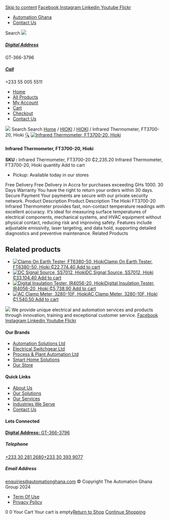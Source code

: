 [Skip to content](https://store.automationghana.com/product/infrared-thermometer-ft3700-20-hioki/#content)
[ Facebook ](https://www.facebook.com/automationgh/) [ Instagram ](https://www.instagram.com/automationgh/) [ Linkedin ](https://www.linkedin.com/company/the-automation-ghana-limited/) [ Youtube ](https://www.youtube.com/channel/UCurrRDUSm5oIW39VXjn1u0w) [ Flickr ](https://www.flickr.com/photos/181794037@N07/)
  * [ Automation Ghana ](https://automationghana.com)
  * [ Contact Us ](https://store.automationghana.com/contact/)


Search
[ ![](https://store.automationghana.com/wp-content/uploads/2024/04/Website-TAGG-Logo-BLUE.png) ](https://store.automationghana.com/)
[ ](https://maps.app.goo.gl/m4xeaagWCNbLk4jM6)
#####  [ Digital Address ](https://maps.app.goo.gl/m4xeaagWCNbLk4jM6)
GT-366-3796 
[ ](tel:+233550055511)
#####  [ Call ](tel:+233550055511)
+233 55 005 5511 
  * [Home](https://store.automationghana.com/)
  * [All Products](https://store.automationghana.com/shop/)
  * [My Account](https://store.automationghana.com/my-account/)
  * [Cart](https://store.automationghana.com/cart/)
  * [Checkout](https://store.automationghana.com/checkout/)
  * [Contact Us](https://store.automationghana.com/contact/)


[![](https://store.automationghana.com/wp-content/uploads/2024/04/AutomationGhana_logo_white.png)](https://store.automationghana.com)
Search
Search
[Home](https://store.automationghana.com) / [HIOKI](https://store.automationghana.com/product-category/hioki/) / [HIOKI](https://store.automationghana.com/product-category/hioki/hioki-hioki/) / Infrared Thermometer, FT3700-20, Hioki
[🔍](https://store.automationghana.com/product/infrared-thermometer-ft3700-20-hioki/)
[![Infrared Thermometer, FT3700-20, Hioki](https://store.automationghana.com/wp-content/uploads/2025/05/Infrared-Thermometer-FT3700-20-Hioki-600x400.png)](https://store.automationghana.com/wp-content/uploads/2025/05/Infrared-Thermometer-FT3700-20-Hioki.png)
####  Infrared Thermometer, FT3700-20, Hioki 
**SKU :** Infrared Thermometer, FT3700-20 
₵2,235.20
Infrared Thermometer, FT3700-20, Hioki quantity
Add to cart
  * Pickup: Available today in our stores


Free Delivery 
Free Delivery in Accra for purchases exceeding GHs 1000. 
30 Days Warranty 
You have the right to return your orders within 30 days. 
Secure Payment 
Your payments are secure with our private security network. 
Product Description
Product Description
The Hioki FT3700-20 Infrared Thermometer provides fast, non-contact temperature readings with excellent accuracy. It’s ideal for measuring surface temperatures of electrical components, mechanical systems, and HVAC equipment without physical contact, reducing risk and improving safety. Features include adjustable emissivity, laser targeting, and data hold, supporting detailed diagnostics and preventive maintenance.
Related Products 
## Related products
  * [![Clamp On Earth Tester, FT6380-50, Hioki](https://store.automationghana.com/wp-content/uploads/2025/05/Clamp-On-Earth-Tester-FT6380-50-Hioki-300x300.png)Clamp On Earth Tester, FT6380-50, Hioki ₵22,774.40 ](https://store.automationghana.com/product/clamp-on-earth-tester-ft6380-50-hioki/)
[Add to cart](https://store.automationghana.com/product/infrared-thermometer-ft3700-20-hioki/?add-to-cart=24687)
  * [![DC Signal Source, SS7012, Hioki](https://store.automationghana.com/wp-content/uploads/2025/05/DC-Signal-Source-SS7012-Hioki-300x300.png)DC Signal Source, SS7012, Hioki ₵33,104.40 ](https://store.automationghana.com/product/dc-signal-source-ss7012-hioki/)
[Add to cart](https://store.automationghana.com/product/infrared-thermometer-ft3700-20-hioki/?add-to-cart=24683)
  * [![Digital Insulation Tester, IR4056-20, Hioki](https://store.automationghana.com/wp-content/uploads/2025/05/Digital-Insulation-Tester-IR4056-20-Hioki-300x300.png)Digital Insulation Tester, IR4056-20, Hioki ₵5,738.90 ](https://store.automationghana.com/product/digital-insulation-tester-ir4056-20-hioki/)
[Add to cart](https://store.automationghana.com/product/infrared-thermometer-ft3700-20-hioki/?add-to-cart=24681)
  * [![AC Clamp Meter, 3280-10F, Hioki](https://store.automationghana.com/wp-content/uploads/2025/05/AC-Clamp-Meter-328010F-Hioki-300x300.png)AC Clamp Meter, 3280-10F, Hioki ₵1,540.50 ](https://store.automationghana.com/product/ac-clamp-meter-3280-10f-hioki/)
[Add to cart](https://store.automationghana.com/product/infrared-thermometer-ft3700-20-hioki/?add-to-cart=24679)


![](https://store.automationghana.com/wp-content/uploads/2024/04/AutomationGhana_logo_white.png)
We provide unique electrical and automation services and products through innovation, training and exceptional customer service.
[ Facebook ](https://www.facebook.com/automationgh/) [ Instagram ](https://www.instagram.com/automationgh/) [ Linkedin ](https://www.linkedin.com/company/the-automation-ghana-limited/) [ Youtube ](https://www.youtube.com/channel/UCurrRDUSm5oIW39VXjn1u0w) [ Flickr ](https://www.flickr.com/photos/181794037@N07/)
#### Our Brands
  * [ Automation Solutions Ltd ](https://store.automationghana.com/product/infrared-thermometer-ft3700-20-hioki/)
  * [ Electrical Switchgear Ltd ](https://store.automationghana.com/product/infrared-thermometer-ft3700-20-hioki/)
  * [ Process & Plant Automation Ltd ](https://store.automationghana.com/product/infrared-thermometer-ft3700-20-hioki/)
  * [ Smart Home Solutions ](https://store.automationghana.com/product/infrared-thermometer-ft3700-20-hioki/)
  * [ Our Store ](https://store.automationghana.com/product/infrared-thermometer-ft3700-20-hioki/)


#### Quick Links
  * [ About Us ](https://store.automationghana.com/product/infrared-thermometer-ft3700-20-hioki/)
  * [ Our Solutions ](https://store.automationghana.com/product/infrared-thermometer-ft3700-20-hioki/)
  * [ Our Services ](https://store.automationghana.com/product/infrared-thermometer-ft3700-20-hioki/)
  * [ Industries We Serve ](https://store.automationghana.com/product/infrared-thermometer-ft3700-20-hioki/)
  * [ Contact Us ](https://store.automationghana.com/product/infrared-thermometer-ft3700-20-hioki/)


#### Lets Connected
[**Digital Address:** GT-366-3796](https://maps.app.goo.gl/m4xeaagWCNbLk4jM6)
#####  Telephone 
[ +233 30 281 2680](tel:+233302812680)[+233 30 393 9077](https://store.automationghana.com/product/infrared-thermometer-ft3700-20-hioki/+233303939077)
#####  Email Address 
enquiries@automationghana.com 
© Copyright The Automation Ghana Group 2024
  * [ Term Of Use ](https://store.automationghana.com/product/infrared-thermometer-ft3700-20-hioki/)
  * [ Privacy Policy ](https://store.automationghana.com/product/infrared-thermometer-ft3700-20-hioki/)


0
0
Your Cart
Your cart is empty[Return to Shop](https://store.automationghana.com/shop/)
[Continue Shopping](https://store.automationghana.com/product/infrared-thermometer-ft3700-20-hioki/)
